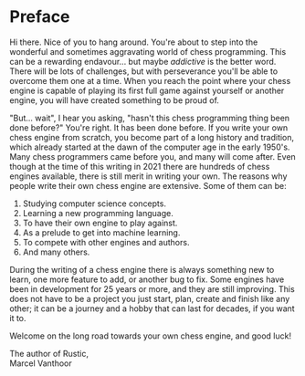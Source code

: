 # Preface

Hi there. Nice of you to hang around. You're about to step into the
wonderful and sometimes aggravating world of chess programming. This can be
a rewarding endavour... but maybe _addictive_ is the better word. There
will be lots of challenges, but with perseverance you'll be able to
overcome them one at a time. When you reach the point where your chess
engine is capable of playing  its first full game against yourself or
another engine, you will have created something to be proud of.

"But... wait", I hear you asking, "hasn't this chess programming thing been
done before?" You're right. It has been done before. If you write your own
chess engine from scratch, you become part of a long history and tradition,
which already started at the dawn of the computer age in the early 1950's.
Many chess programmers came before you, and many will come after. Even
though at the time of this writing in 2021 there are hundreds of chess
engines available, there is still merit in writing your own. The reasons
why people write their own chess engine are extensive. Some of them can be:

1. Studying computer science concepts.
2. Learning a new programming language.
3. To have their own engine to play against.
4. As a prelude to get into machine learning.
5. To compete with other engines and authors.
6. And many others.

During the writing of a chess engine there is always something new to
learn, one more feature to add, or another bug to fix. Some engines have
been in development for 25 years or more, and they are still improving.
This does not have to be a project you just start, plan, create and finish
like any other; it can be a journey and a hobby that can last for decades,
if you want it to.

Welcome on the long road towards your own chess engine, and good luck!

The author of Rustic,<br />
Marcel Vanthoor
